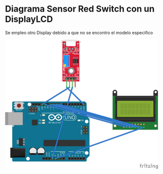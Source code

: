 # Diagrama Sensor Red Switch con un DisplayLCD

Se empleo otro Display debido a que no se encontro el modelo especifico

![Diagrama](LCDRedSwitch.png)
